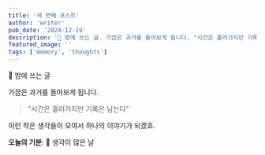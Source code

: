 ```yaml
---
title: '세 번째 포스트'
author: 'writer'
pub_date: '2024-12-19'
description: '🌙 밤에 쓰는 글. 가끔은 과거를 돌아보게 됩니다. "시간은 흘러가지만 기록은 남는다" 이런 작은 생각들이 모여서 하나의 이야기가 되겠죠. 오늘의 기분: 🤔 생각이 많은 날'
featured_image: ''
tags: ['memory', 'thoughts']
---
```


🌙 밤에 쓰는 글

가끔은 과거를 돌아보게 됩니다.

> "시간은 흘러가지만 기록은 남는다"

이런 작은 생각들이 모여서 하나의 이야기가 되겠죠.

**오늘의 기분**: 🤔 생각이 많은 날
